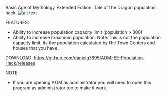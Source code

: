 
Basic Age of Mythology Extended Edition: Tale of the Dragon population hack.
![alt text](https://i.imgur.com/PzIPrjQ.png)

FEATURES:
- Ability to increase population capacity limit (population > 300)
- Ability to increase maximum population. Note: this is not the population capacity limit, its the population calculated by the Town Centers and houses that you have.

DOWNLOAD: 
https://github.com/danielg7895/AOM-EE-Population-Hack/releases

NOTE:
- If you are opening AOM as administrator you will need to open this program as administrator too to make it work.

